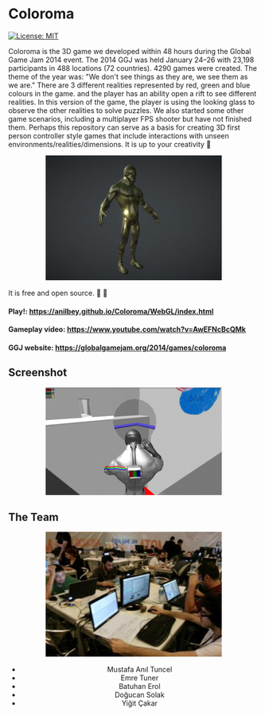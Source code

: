 # Coloroma
[![License: MIT](https://img.shields.io/badge/License-MIT-green.svg)](https://opensource.org/licenses/MIT)

Coloroma is the 3D game we developed within 48 hours during the Global Game Jam 2014 event.
The 2014 GGJ was held January 24–26 with 23,198 participants in 488 locations (72 countries). 4290 games were created.
The theme of the year was: "We don't see things as they are, we see them as we are." There are 3 different realities represented by red, green and blue colours in the game. and the player has an ability open a rift to see different realities. In this version of the game, the player is using the looking glass to observe the other realities to solve puzzles. We also started some other game scenarios, including a multiplayer FPS shooter but have not finished them. Perhaps this repository can serve as a basis for creating 3D first person controller style games that include interactions with unseen environments/realities/dimensions. It is up to your creativity :ghost: 


<p align="center">
  <img src="doc/images/kartush.jpg" />
</p>

It is free and open source. :clap: :tada:

#### Play!: https://anilbey.github.io/Coloroma/WebGL/index.html

#### Gameplay video: https://www.youtube.com/watch?v=AwEFNcBcQMk

#### GGJ website: https://globalgamejam.org/2014/games/coloroma

## Screenshot

<p align="center">
  <img src="doc/images/coloromagame.png" />
</p>

## The Team


<div align="center">
<img src="doc/images/ggj14_1.jpg" />

<ul>
  <li>Mustafa Anıl Tuncel</li>
  <li>Emre Tuner</li>
  <li>Batuhan Erol</li>
  <li>Doğucan Solak</li>
  <li>Yiğit Çakar</li>
</ul>  

</div>

